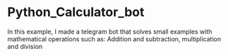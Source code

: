 # Python_Calculator_bot
In this example, I made a telegram bot that solves small examples with mathematical operations such as: Addition and subtraction, multiplication and division
